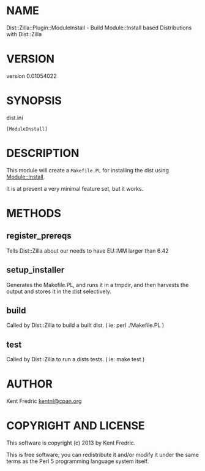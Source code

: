 # NAME

Dist::Zilla::Plugin::ModuleInstall - Build Module::Install based Distributions with Dist::Zilla

# VERSION

version 0.01054022

# SYNOPSIS

dist.ini

    [ModuleInstall]

# DESCRIPTION

This module will create a `Makefile.PL` for installing the dist using [Module::Install](http://search.cpan.org/perldoc?Module::Install).

It is at present a very minimal feature set, but it works.

# METHODS

## register\_prereqs

Tells Dist::Zilla about our needs to have EU::MM larger than 6.42

## setup\_installer

Generates the Makefile.PL, and runs it in a tmpdir, and then harvests the output and stores
it in the dist selectively.

## build

Called by Dist::Zilla to build a built dist. ( ie: perl ./Makefile.PL )

## test

Called by Dist::Zilla to run a dists tests. ( ie: make test )

# AUTHOR

Kent Fredric <kentnl@cpan.org>

# COPYRIGHT AND LICENSE

This software is copyright (c) 2013 by Kent Fredric.

This is free software; you can redistribute it and/or modify it under
the same terms as the Perl 5 programming language system itself.
